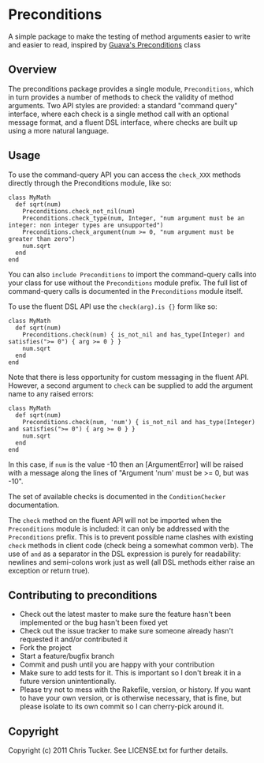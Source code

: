 # Preconditions #

A simple package to make the testing of method arguments easier to write and
easier to read, inspired by <a
href="http://guava-libraries.googlecode.com/svn-history/r13/trunk/javadoc/com/google/common/base/Preconditions.html">Guava's
Preconditions</a> class

## Overview ##

The preconditions package provides a single module, `Preconditions`, which in turn provides a number of methods to check
the validity of method arguments.  Two API styles are provided: a standard "command query" interface, where each check
is a single method call with an optional message format, and a fluent DSL interface, where checks are built up using
a more natural language.

## Usage ##

To use the command-query API you can access the `check_XXX` methods directly through the Preconditions module, like so:

    class MyMath
      def sqrt(num)
        Preconditions.check_not_nil(num)
        Preconditions.check_type(num, Integer, "num argument must be an integer: non integer types are unsupported")
        Preconditions.check_argument(num >= 0, "num argument must be greater than zero")
        num.sqrt
      end
    end

You can also `include Preconditions` to import the command-query calls into your class for use without the
`Preconditions` module prefix.  The full list of command-query calls is documented in the `Preconditions` module itself.

To use the fluent DSL API use the `check(arg).is {}` form like so:

    class MyMath
      def sqrt(num)
        Preconditions.check(num) { is_not_nil and has_type(Integer) and satisfies(">= 0") { arg >= 0 } }
        num.sqrt
      end
    end

Note that there is less opportunity for custom messaging in the fluent API.  However, a second argument to `check` can
be supplied to add the argument name to any raised errors:

    class MyMath
      def sqrt(num)
        Preconditions.check(num, 'num') { is_not_nil and has_type(Integer) and satisfies(">= 0") { arg >= 0 } }
        num.sqrt
      end
    end

In this case, if `num` is the value -10 then an [ArgumentError] will be raised with a message along the lines of
"Argument 'num' must be >= 0, but was -10".

The set of available checks is documented in the `ConditionChecker` documentation.

The `check` method on the fluent API will not be imported when the `Preconditions` module is included: it can only be
addressed with the `Preconditions` prefix.  This is to prevent possible name clashes with existing `check` methods in
client code (check being a somewhat common verb).  The use of `and` as a separator in the DSL expression is purely
for readability: newlines and semi-colons work just as well (all DSL methods either raise an exception or return true).


## Contributing to preconditions ##
 
* Check out the latest master to make sure the feature hasn't been implemented
  or the bug hasn't been fixed yet
* Check out the issue tracker to make sure someone already hasn't requested it
  and/or contributed it
* Fork the project
* Start a feature/bugfix branch
* Commit and push until you are happy with your contribution
* Make sure to add tests for it. This is important so I don't break it in a
  future version unintentionally.
* Please try not to mess with the Rakefile, version, or history. If you want
  to have your own version, or is otherwise necessary, that is fine, but
  please isolate to its own commit so I can cherry-pick around it.

## Copyright ##

Copyright (c) 2011 Chris Tucker. See LICENSE.txt for further details.
